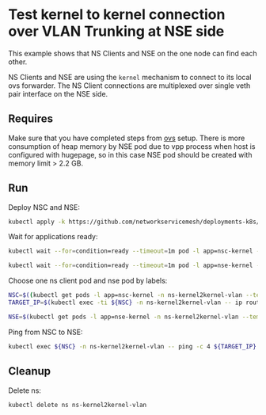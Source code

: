 # Test kernel to kernel connection over VLAN Trunking at NSE side


This example shows that NS Clients and NSE on the one node can find each other. 

NS Clients and NSE are using the `kernel` mechanism to connect to its local ovs forwarder.
The NS Client connections are multiplexed over single veth pair interface on the NSE side.

## Requires

Make sure that you have completed steps from [ovs](../../ovs) setup.
There is more consumption of heap memory by NSE pod due to vpp process when host is configured with
hugepage, so in this case NSE pod should be created with memory limit > 2.2 GB.

## Run

Deploy NSC and NSE:
```bash
kubectl apply -k https://github.com/networkservicemesh/deployments-k8s/examples/use-cases/Kernel2KernelVLAN?ref=a860c8e96e775e4346eff877fc6ac2599c3b3022
```

Wait for applications ready:
```bash
kubectl wait --for=condition=ready --timeout=1m pod -l app=nsc-kernel -n ns-kernel2kernel-vlan
```
```bash
kubectl wait --for=condition=ready --timeout=1m pod -l app=nse-kernel -n ns-kernel2kernel-vlan
```

Choose one ns client pod and nse pod by labels:
```bash
NSC=$((kubectl get pods -l app=nsc-kernel -n ns-kernel2kernel-vlan --template '{{range .items}}{{.metadata.name}}{{" "}}{{end}}') | cut -d' ' -f1)
TARGET_IP=$(kubectl exec -ti ${NSC} -n ns-kernel2kernel-vlan -- ip route show | grep 172.16 | cut -d' ' -f1)
```
```bash
NSE=$(kubectl get pods -l app=nse-kernel -n ns-kernel2kernel-vlan --template '{{range .items}}{{.metadata.name}}{{"\n"}}{{end}}')
```

Ping from NSC to NSE:
```bash
kubectl exec ${NSC} -n ns-kernel2kernel-vlan -- ping -c 4 ${TARGET_IP}
```

## Cleanup

Delete ns:
```bash
kubectl delete ns ns-kernel2kernel-vlan
```

